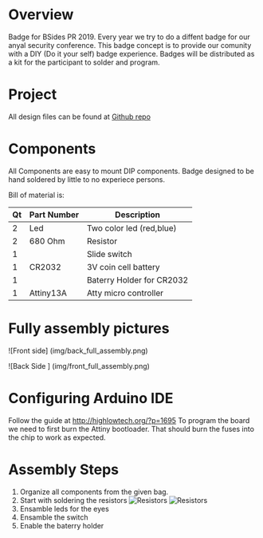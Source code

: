 # Overview

Badge for BSides PR 2019. Every year we try to do a diffent badge for our anyal security conference. This badge concept is to provide our comunity with a DIY (Do it your self) badge experience. Badges will be distributed as a kit for the participant to solder and program.



# Project
All design files can be found at [Github repo](https://github.com/soynerdito/BSidesPR_2019_Badge "Badge Repo")

# Components
All Components are easy to mount DIP components. Badge designed to be hand soldered by little to no experiece persons.

Bill of material is:

Qt | Part Number | Description 
-- | ----------- | ----------- 
2 | Led | Two color led (red,blue) 
2 | 680 Ohm | Resistor
1 | | Slide switch
1 | CR2032 | 3V coin cell battery 
1 |  | Baterry Holder for CR2032
1 | Attiny13A | Atty micro controller


# Fully assembly pictures

![Front side] (img/back_full_assembly.png)

![Back Side ] (img/front_full_assembly.png)

# Configuring Arduino IDE
Follow the guide at http://highlowtech.org/?p=1695
To program the board we need to first burn the Attiny bootloader. That should burn the fuses into the chip to work as expected.

# Assembly Steps

1. Organize all components from the given bag.
2. Start with soldering the resistors
![Resistors](img/resistor_front.png)
![Resistors](img/resistor_back.png)
3. Ensamble leds for the eyes
4. Ensamble the switch
5. Enable the baterry holder